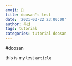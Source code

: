 ```yaml
---
emoji: 🧢
title: doosan's test
date: '2021-03-22 23:00:00'
author: 두산
tags: tutorial
categories: tutorial doosan
---
```


#doosan

this is my test `article`
